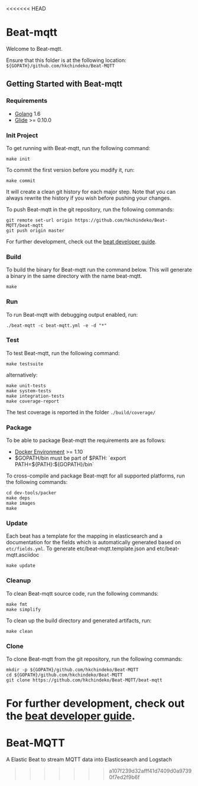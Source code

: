 <<<<<<< HEAD
# Beat-mqtt

Welcome to Beat-mqtt.

Ensure that this folder is at the following location:
`${GOPATH}/github.com/hkchindeko/Beat-MQTT`

## Getting Started with Beat-mqtt

### Requirements

* [Golang](https://golang.org/dl/) 1.6
* [Glide](https://github.com/Masterminds/glide) >= 0.10.0

### Init Project
To get running with Beat-mqtt, run the following command:

```
make init
```

To commit the first version before you modify it, run:

```
make commit
```

It will create a clean git history for each major step. Note that you can always rewrite the history if you wish before pushing your changes.

To push Beat-mqtt in the git repository, run the following commands:

```
git remote set-url origin https://github.com/hkchindeko/Beat-MQTT/beat-mqtt
git push origin master
```

For further development, check out the [beat developer guide](https://www.elastic.co/guide/en/beats/libbeat/current/new-beat.html).

### Build

To build the binary for Beat-mqtt run the command below. This will generate a binary
in the same directory with the name beat-mqtt.

```
make
```


### Run

To run Beat-mqtt with debugging output enabled, run:

```
./beat-mqtt -c beat-mqtt.yml -e -d "*"
```


### Test

To test Beat-mqtt, run the following command:

```
make testsuite
```

alternatively:
```
make unit-tests
make system-tests
make integration-tests
make coverage-report
```

The test coverage is reported in the folder `./build/coverage/`


### Package

To be able to package Beat-mqtt the requirements are as follows:

 * [Docker Environment](https://docs.docker.com/engine/installation/) >= 1.10
 * $GOPATH/bin must be part of $PATH: `export PATH=${PATH}:${GOPATH}/bin`

To cross-compile and package Beat-mqtt for all supported platforms, run the following commands:

```
cd dev-tools/packer
make deps
make images
make
```

### Update

Each beat has a template for the mapping in elasticsearch and a documentation for the fields
which is automatically generated based on `etc/fields.yml`.
To generate etc/beat-mqtt.template.json and etc/beat-mqtt.asciidoc

```
make update
```


### Cleanup

To clean  Beat-mqtt source code, run the following commands:

```
make fmt
make simplify
```

To clean up the build directory and generated artifacts, run:

```
make clean
```


### Clone

To clone Beat-mqtt from the git repository, run the following commands:

```
mkdir -p ${GOPATH}/github.com/hkchindeko/Beat-MQTT
cd ${GOPATH}/github.com/hkchindeko/Beat-MQTT
git clone https://github.com/hkchindeko/Beat-MQTT/beat-mqtt
```


For further development, check out the [beat developer guide](https://www.elastic.co/guide/en/beats/libbeat/current/new-beat.html).
=======
# Beat-MQTT
A Elastic Beat to stream MQTT data into Elasticsearch and Logstach
>>>>>>> a107f239d32afff41d7409d0a97390f7ed2f9b6f
